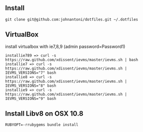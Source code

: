 ## Install

    git clone git@github.com:johnantoni/dotfiles.git ~/.dotfiles

## VirtualBox

 install virtualbox with ie7,8,9 (admin password=Password1)
  
    installie789 => curl -s https://raw.github.com/xdissent/ievms/master/ievms.sh | bash
    installie7 => curl -s https://raw.github.com/xdissent/ievms/master/ievms.sh | IEVMS_VERSIONS="7" bash
    installie8 => curl -s https://raw.github.com/xdissent/ievms/master/ievms.sh | IEVMS_VERSIONS="8" bash
    installie9 => curl -s https://raw.github.com/xdissent/ievms/master/ievms.sh | IEVMS_VERSIONS="9" bash

## Install Libv8 on OSX 10.8

    RUBYOPT=-rrubygems bundle install

